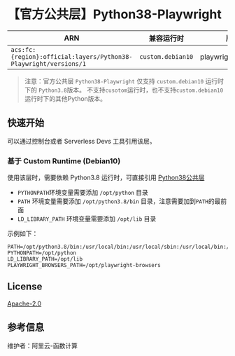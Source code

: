 
# 【官方公共层】Python38-Playwright

| ARN  |  兼容运行时  | 版本 |
|------|------|--------|
| `acs:fc:{region}:official:layers/Python38-Playwright/versions/1` | `custom.debian10`   | playwright==1.31.1 |

> 注意：官方公共层 `Python38-Playwright` 仅支持 `custom.debian10` 运行时下的 `Python3.8`版本。
> 不支持`cusotom`运行时，也不支持`custom.debian10`运行时下的其他Python版本。

## 快速开始
可以通过控制台或者 Serverless Devs 工具引用该层。

### 基于 Custom Runtime (Debian10)
使用该层时，需要依赖 Python3.8 运行时，可直接引用 [Python38公共层](../Python38/README.md)
- `PYTHONPATH`环境变量需要添加 `/opt/python` 目录
- `PATH` 环境变量需要添加 `/opt/python3.8/bin` 目录，注意需要加到`PATH`的最前面
- `LD_LIBRARY_PATH` 环境变量需要添加 `/opt/lib` 目录

示例如下：
```shell
PATH=/opt/python3.8/bin:/usr/local/bin:/usr/local/sbin:/usr/local/bin:/usr/sbin:/usr/bin:/sbin:/bin:/opt/bin
PYTHONPATH=/opt/python
LD_LIBRARY_PATH=/opt/lib
PLAYWRIGHT_BROWSERS_PATH=/opt/playwright-browsers
```

## License
[Apache-2.0](https://github.com/microsoft/playwright/blob/main/LICENSE)

## 参考信息
维护者：阿里云-函数计算
